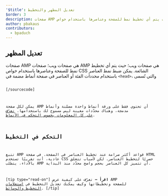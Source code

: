 ```yaml
---
'$title': تعديل المظهر والتخطيط
$order: 3
description: صفحات AMP هي صفحات ويب؛ حيث يتم أي تخطيط نمط للصفحة وعناصرها باستخدام خواص CSS الشائعة. يمكن ضبط نمط العناصر باستخدام محددات الفئة أو العناصر ...
author: pbakaus
contributors:
  - bpaduch
---
```


## تعديل المظهر

صفحات AMP هي صفحات ويب؛ صفحات AMP هي صفحات ويب؛ حيث يتم أي تخطيط نمط للصفحة وعناصرها باستخدام خواص CSS الشائعة. يمكن ضبط نمط العناصر باستخدام محددات الفئة أو العناصر في صفحة أنماط مضمة في `<head>`، والتي تُسمى <span dir="ltr" class="nowrap"><code><style amp-custom></code></span>:

[sourcecode:html]

<style amp-custom>
  /* any custom style goes here */
  body {
    background-color: white;
  }
  amp-img {
    background-color: gray;
    border: 1px solid black;
  }
</style>

[/sourcecode]

يمكن لكل صفحة AMP أن تحتوي فقط على ورقة أنماط واحدة مضمّنة وأنماط مدمجة، وهناك محدّدات معينة ليس مسموح لك باستخدامها. [تعرّف على كل المعلومات بخصوص التحكم في الأنماط](../../../../documentation/guides-and-tutorials/develop/style_and_layout/style_pages.md).

## التحكم في التخطيط

تتبع AMP قواعد أكثر صرامة عند تخطيط العناصر في الصفحة. في صفحة HTML عادية، أنت تقريبًا تستخدم CSS حصريًا لتخطيط العناصر. لكن لأسباب تتعلق بالأداء، يتطلب AMP أن تتميز كل العناصر بحجم واضح محدّد منذ البداية.

[tip type="read-on"] **اقرأ –** تعرّف على كيفية عرض AMP للصفحة وتخطيطاتها وكيف يمكنك تعديل التخطيط في [استعلامات التخطيط والوسائط](../../../../documentation/guides-and-tutorials/develop/style_and_layout/control_layout.md). [/tip]
